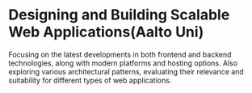 # Designing and Building Scalable Web Applications(Aalto Uni)
Focusing on the latest developments in both frontend and backend technologies, along with modern platforms and hosting options. Also exploring various architectural patterns, evaluating their relevance and suitability for different types of web applications.
